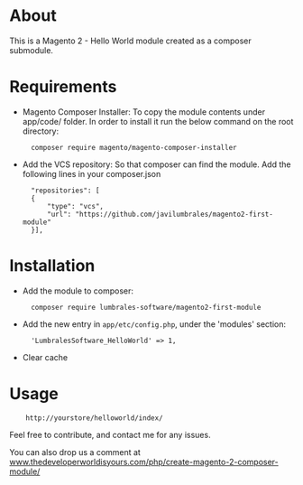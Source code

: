 # About
This is a Magento 2 - Hello World module created as a composer submodule.

# Requirements

- Magento Composer Installer: To copy the module contents under app/code/ folder.
In order to install it run the below command on the root directory:

        composer require magento/magento-composer-installer

- Add the VCS repository: So that composer can find the module. Add the following lines in your composer.json

        "repositories": [
        {
            "type": "vcs",
            "url": "https://github.com/javilumbrales/magento2-first-module"
        }],


# Installation

- Add the module to composer:

        composer require lumbrales-software/magento2-first-module

- Add the new entry in `app/etc/config.php`, under the 'modules' section:

        'LumbralesSoftware_HelloWorld' => 1,

- Clear cache

# Usage

        http://yourstore/helloworld/index/


Feel free to contribute, and contact me for any issues.

You can also drop us a comment at www.thedeveloperworldisyours.com/php/create-magento-2-composer-module/
